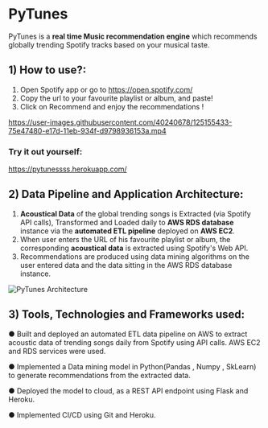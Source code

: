 # PyTunes 

PyTunes is a **real time Music recommendation engine** which recommends globally trending Spotify tracks based on your musical taste.

## 1) How to use?: 
1) Open Spotify app or go to https://open.spotify.com/
2) Copy the url to your favourite playlist or album, and paste!
3) Click on Recommend and enjoy the recommendations !

https://user-images.githubusercontent.com/40240678/125155433-75e47480-e17d-11eb-934f-d9798936153a.mp4

### Try it out yourself: 
https://pytunessss.herokuapp.com/


## 2) Data Pipeline and Application Architecture:

1) **Acoustical Data** of the global trending songs is Extracted (via Spotify API calls), Transformed and Loaded daily to **AWS RDS database** instance via the **automated ETL pipeline** deployed on **AWS EC2**. 
2) When user enters the URL of his favourite playlist or album, the corresponding **acoustical data** is extracted using Spotify's Web API.
3) Recommendations are produced using data mining algorithms on the user entered data and the data sitting in the AWS RDS database instance.

![PyTunes Architecture](https://user-images.githubusercontent.com/40240678/123195100-35ba9c00-d4c5-11eb-933c-d8142c2a3335.png)


## 3) Tools, Technologies and Frameworks used:
● Built and deployed an automated ETL data pipeline on AWS to extract acoustic data of trending 
songs daily from Spotify using API calls. AWS EC2 and RDS services were used.

● Implemented a Data mining model in Python(Pandas , Numpy , SkLearn) to generate recommendations from the extracted data. 

● Deployed the model to cloud, as a REST API endpoint using Flask and Heroku.

● Implemented CI/CD using Git and Heroku.
